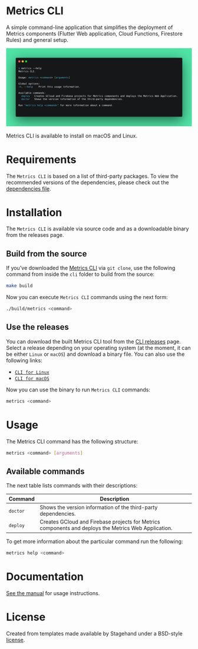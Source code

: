 # Metrics CLI

A simple command-line application that simplifies the deployment of Metrics components (Flutter Web application, Cloud Functions, Firestore Rules) and general setup.

![Metrics CLI](docs/images/terminal.png)

Metrics CLI is available to install on macOS and Linux.

# Requirements

The `Metrics CLI` is based on a list of third-party packages. To view the recommended versions of the dependencies, please check out the [dependencies file](https://github.com/platform-platform/dashboard/tree/update_metrics_cli_readme/metrics/cli/recommended_versions.yaml).

# Installation

The `Metrics CLI` is available via source code and as a downloadable binary from the releases page. 

## Build from the source

If you've downloaded the [Metrics CLI](https://github.com/platform-platform/dashboard/tree/master/metrics/cli) via `git clone`, use the following command from inside the `cli` folder to build from the source:

```bash
make build
```

Now you can execute `Metrics CLI` commands using the next form:

```bash
./build/metrics <command>
``` 

## Use the releases

You can download the built Metrics CLI tool from the [CLI releases](https://github.com/platform-platform/dashboard/releases) page. Select a release depending on your operating system (at the moment, it can be either `Linux` or `macOS`) and download a binary file. You can also use the following links: 
- [`CLI for Linux`](#)
- [`CLI for macOS`](#)

Now you can use the binary to run `Metrics CLI` commands:

```bash
metrics <command>
```

# Usage

The Metrics CLI command has the following structure:

```bash
metrics <command> [arguments]
```

## Available commands

The next table lists commands with their descriptions:

| Command | Description |
| --- | --- |
| `doctor`   | Shows the version information of the third-party dependencies. |
| `deploy`   | Creates GCloud and Firebase projects for Metrics components and deploys the Metrics Web Application. |

To get more information about the particular command run the following:

```bash
metrics help <command>
```

# Documentation

[See the manual](https://github.com/platform-platform/dashboard/blob/master/metrics/cli/docs/05_user_manual_steps.md) for usage instructions.

# License

Created from templates made available by Stagehand under a BSD-style
[license](https://github.com/dart-lang/stagehand/blob/master/LICENSE).
